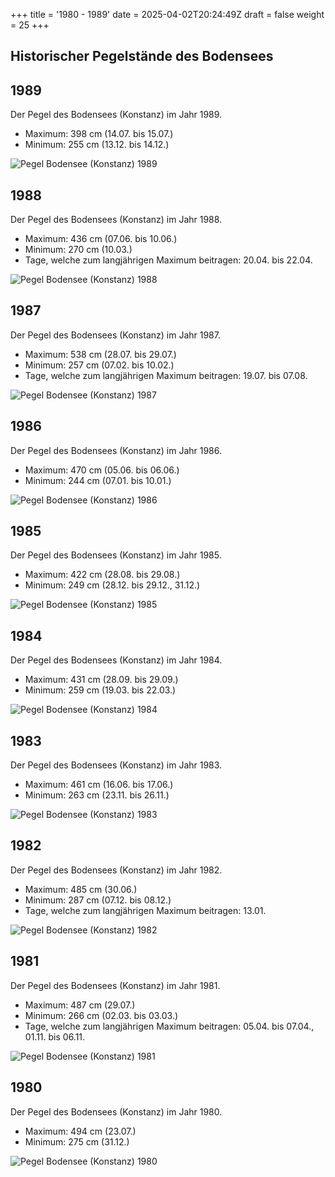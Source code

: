 +++
title = '1980 - 1989'
date = 2025-04-02T20:24:49Z
draft = false
weight = 25
+++

## Historischer Pegelstände des Bodensees

## 1989

Der Pegel des Bodensees (Konstanz) im Jahr 1989.

- Maximum: 398 cm (14.07. bis 15.07.)
- Minimum: 255 cm (13.12. bis 14.12.)

![Pegel Bodensee (Konstanz) 1989](/images/DE/graphs_historic/longterm_DE_1989.png)

## 1988

Der Pegel des Bodensees (Konstanz) im Jahr 1988.

- Maximum: 436 cm (07.06. bis 10.06.)
- Minimum: 270 cm (10.03.)
- Tage, welche zum langjährigen Maximum beitragen: 20.04. bis 22.04.

![Pegel Bodensee (Konstanz) 1988](/images/DE/graphs_historic/longterm_DE_1988.png)

## 1987

Der Pegel des Bodensees (Konstanz) im Jahr 1987.

- Maximum: 538 cm (28.07. bis 29.07.)
- Minimum: 257 cm (07.02. bis 10.02.)
- Tage, welche zum langjährigen Maximum beitragen: 19.07. bis 07.08.

![Pegel Bodensee (Konstanz) 1987](/images/DE/graphs_historic/longterm_DE_1987.png)

## 1986

Der Pegel des Bodensees (Konstanz) im Jahr 1986.

- Maximum: 470 cm (05.06. bis 06.06.)
- Minimum: 244 cm (07.01. bis 10.01.)

![Pegel Bodensee (Konstanz) 1986](/images/DE/graphs_historic/longterm_DE_1986.png)

## 1985

Der Pegel des Bodensees (Konstanz) im Jahr 1985.

- Maximum: 422 cm (28.08. bis 29.08.)
- Minimum: 249 cm (28.12. bis 29.12., 31.12.)

![Pegel Bodensee (Konstanz) 1985](/images/DE/graphs_historic/longterm_DE_1985.png)

## 1984

Der Pegel des Bodensees (Konstanz) im Jahr 1984.

- Maximum: 431 cm (28.09. bis 29.09.)
- Minimum: 259 cm (19.03. bis 22.03.)

![Pegel Bodensee (Konstanz) 1984](/images/DE/graphs_historic/longterm_DE_1984.png)

## 1983

Der Pegel des Bodensees (Konstanz) im Jahr 1983.

- Maximum: 461 cm (16.06. bis 17.06.)
- Minimum: 263 cm (23.11. bis 26.11.)

![Pegel Bodensee (Konstanz) 1983](/images/DE/graphs_historic/longterm_DE_1983.png)

## 1982

Der Pegel des Bodensees (Konstanz) im Jahr 1982.

- Maximum: 485 cm (30.06.)
- Minimum: 287 cm (07.12. bis 08.12.)
- Tage, welche zum langjährigen Maximum beitragen: 13.01.

![Pegel Bodensee (Konstanz) 1982](/images/DE/graphs_historic/longterm_DE_1982.png)

## 1981

Der Pegel des Bodensees (Konstanz) im Jahr 1981.

- Maximum: 487 cm (29.07.)
- Minimum: 266 cm (02.03. bis 03.03.)
- Tage, welche zum langjährigen Maximum beitragen: 05.04. bis 07.04., 01.11. bis 06.11.

![Pegel Bodensee (Konstanz) 1981](/images/DE/graphs_historic/longterm_DE_1981.png)

## 1980

Der Pegel des Bodensees (Konstanz) im Jahr 1980.

- Maximum: 494 cm (23.07.)
- Minimum: 275 cm (31.12.)

![Pegel Bodensee (Konstanz) 1980](/images/DE/graphs_historic/longterm_DE_1980.png)

